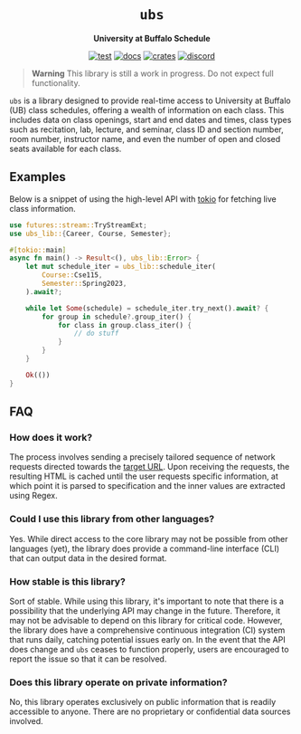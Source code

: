 <div align="center">
  <h1><code>ubs</code></h1>
  <p><strong>University at Buffalo Schedule</strong></p>
  <p>
    <a href="https://github.com/ok-nick/ubs/actions?query=workflow"><img src="https://github.com/ok-nick/ubs/workflows/test/badge.svg" alt="test" /></a>
    <a href="https://docs.rs/ubs/latest/ubs/"><img src="https://img.shields.io/readthedocs/ubs" alt="docs" /></a>
    <a href="https://crates.io/crates/ubs"><img src="https://img.shields.io/crates/v/ubs" alt="crates" /></a>
    <a href="https://discord.gg/w9Bc6xH7uC"><img src="https://img.shields.io/discord/834969350061424660?label=discord" alt="discord" /></a>
  </p>
</div>

> **Warning**
> This library is still a work in progress. Do not expect full functionality.

`ubs` is a library designed to provide real-time access to University at Buffalo (UB) class schedules, offering a wealth of information on each class. This includes data on class openings, start and end dates and times, class types such as recitation, lab, lecture, and seminar, class ID and section number, room number, instructor name, and even the number of open and closed seats available for each class.

## Examples
Below is a snippet of using the high-level API with [tokio](https://github.com/tokio-rs/tokio) for fetching live class information.
```rust
use futures::stream::TryStreamExt;
use ubs_lib::{Career, Course, Semester};

#[tokio::main]
async fn main() -> Result<(), ubs_lib::Error> {
    let mut schedule_iter = ubs_lib::schedule_iter(
        Course::Cse115,
        Semester::Spring2023,
    ).await?;

    while let Some(schedule) = schedule_iter.try_next().await? {
        for group in schedule?.group_iter() {
            for class in group.class_iter() {
                // do stuff
            }
        }
    }

    Ok(())
}
```

## FAQ

### How does it work?
The process involves sending a precisely tailored sequence of network requests directed towards the [target URL](https://www.pub.hub.buffalo.edu/). Upon receiving the requests, the resulting HTML is cached until the user requests specific information, at which point it is parsed to specification and the inner values are extracted using Regex.

### Could I use this library from other languages?
Yes. While direct access to the core library may not be possible from other languages (yet), the library does provide a command-line interface (CLI) that can output data in the desired format.

### How stable is this library?
Sort of stable. While using this library, it's important to note that there is a possibility that the underlying API may change in the future. Therefore, it may not be advisable to depend on this library for critical code. However, the library does have a comprehensive continuous integration (CI) system that runs daily, catching potential issues early on. In the event that the API does change and `ubs` ceases to function properly, users are encouraged to report the issue so that it can be resolved.

### Does this library operate on private information?
No, this library operates exclusively on public information that is readily accessible to anyone. There are no proprietary or confidential data sources involved.

